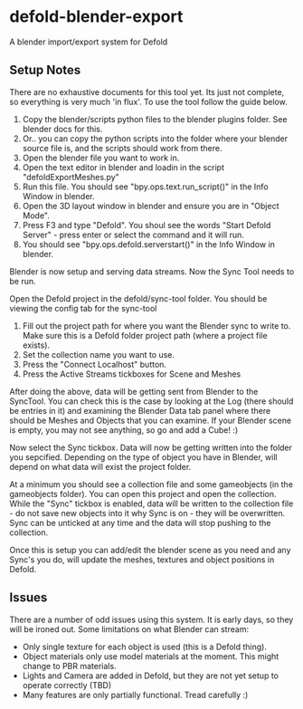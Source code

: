 # defold-blender-export
A blender import/export system for Defold

## Setup Notes
There are no exhaustive documents for this tool yet. Its just not complete, so everything is very much 'in flux'.
To use the tool follow the guide below.

1. Copy the blender/scripts python files to the blender plugins folder. See blender docs for this. 
2. Or.. you can copy the python scripts into the folder where your blender source file is, and the scripts should work from there.
3. Open the blender file you want to work in.
4. Open the text editor in blender and loadin in the script "defoldExportMeshes.py"
5. Run this file. You should see "bpy.ops.text.run_script()" in the Info Window in blender.
6. Open the 3D layout window in blender and ensure you are in "Object Mode". 
7. Press F3 and type "Defold". You shoul see the words "Start Defold Server" - press enter or select the command and it will run. 
8. You should see "bpy.ops.defold.serverstart()" in the Info Window in blender.

Blender is now setup and serving data streams. 
Now the Sync Tool needs to be run. 

Open the Defold project in the defold/sync-tool folder.
You should be viewing the config tab for the sync-tool
1. Fill out the project path for where you want the Blender sync to write to. Make sure this is a Defold folder project path (where a project file exists).
2. Set the collection name you want to use.
3. Press the "Connect Localhost" button. 
4. Press the Active Streams tickboxes for Scene and Meshes

After doing the above, data will be getting sent from Blender to the SyncTool. You can check this is the case by looking at the Log (there should be entries in it) and examining the Blender Data tab panel where there should be Meshes and Objects that you can examine. 
If your Blender scene is empty, you may not see anything, so go and add a Cube! :)

Now select the Sync tickbox. Data will now be getting written into the folder you sepcified. 
Depending on the type of object you have in Blender, will depend on what data will exist the project folder. 

At a minimum you should see a collection file and some gameobjects (in the gameobjects folder). You can open this project and open the collection. 
While the "Sync" tickbox is enabled, data will be written to the collection file - do not save new objects into it why Sync is on - they will be overwritten. 
Sync can be unticked at any time and the data will stop pushing to the collection.

Once this is setup you can add/edit the blender scene as you need and any Sync's you do, will update the meshes, textures and object positions in Defold.

## Issues
There are a number of odd issues using this system. It is early days, so they will be ironed out. 
Some limitations on what Blender can stream:
- Only single texture for each object is used (this is a Defold thing).
- Object materials only use model materials at the moment. This might change to PBR materials.
- Lights and Camera are added in Defold, but they are not yet setup to operate correctly (TBD)
- Many features are only partially functional. Tread carefully :)

